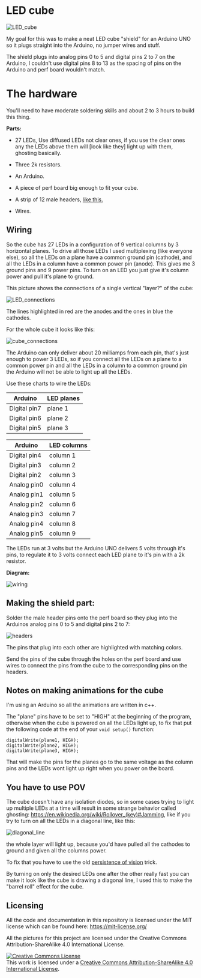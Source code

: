 # LED cube

![LED_cube](https://aaalearn.mystagingwebsite.com/wp-content/uploads/2018/05/featured.png)

My goal for this was to make a neat LED cube "shield" for an Arduino UNO
so it plugs straight into the Arduino, no jumper wires and stuff.

The shield plugs into analog pins 0 to 5 and digital pins 2 to 7 on the Arduino,
I couldn't use digital pins 8 to 13 as the spacing of pins on the Arduino and
perf board wouldn't match.

# The hardware

You'll need to have moderate soldering skills and about
2 to 3 hours to build this thing.

**Parts:**

* 27 LEDs, Use diffused LEDs not clear ones, if you use the clear ones any the
  LEDs above them will [look like they] light up with them, ghosting basically.

* Three 2k resistors.

* An Arduino.

* A piece of perf board big enough to fit your cube.

* A strip of 12 male headers, [like this.](https://duckduckgo.com/?q=male+headers&t=ffab&atb=v100-7&iax=images&ia=images&iai=http%3A%2F%2Fktechnics.com%2Fwp-content%2Fuploads%2F2016%2F02%2F1x26_male_pin.jpg)

* Wires.

## Wiring

So the cube has 27 LEDs in a configuration of 9 vertical columns by 3
horizontal planes. To drive all those LEDs I used multiplexing
(like everyone else), so all the LEDs on a plane have a common ground pin
(cathode), and all the LEDs in a column have a common power pin (anode).
This gives me 3 ground pins and 9 power pins.
To turn on an LED you just give it's column power and pull it's plane to ground.

This picture shows the connections of a single vertical "layer?" of the cube:

![LED_connections](https://aaalearn.mystagingwebsite.com/wp-content/uploads/2018/05/led_connections.png)

The lines highlighted in red are the anodes and the ones in blue the cathodes.

For the whole cube it looks like this:

![cube_connections](https://aaalearn.mystagingwebsite.com/wp-content/uploads/2018/05/multiplexing2.jpg)


The Arduino can only deliver about 20 milliamps from each pin, that's just
enough to power 3 LEDs, so if you connect all the LEDs on a plane to a common
power pin and all the LEDs in a column to a common ground pin the Arduino will
not be able to light up all the LEDs.

Use these charts to wire the LEDs:

Arduino      |      LED planes
-------------|------------------
Digital pin7 |      plane 1
Digital pin6 |      plane 2
Digital pin5 |      plane 3


Arduino      |      LED columns
-------------|------------------
Digital pin4 |      column 1
Digital pin3 |      column 2
Digital pin2 |      column 3
Analog pin0  |      column 4
Analog pin1  |      column 5
Analog pin2  |      column 6
Analog pin3  |      column 7
Analog pin4  |      column 8
Analog pin5  |      column 9

The LEDs run at 3 volts but the Arduino UNO delivers 5 volts through it's pins,
to regulate it to 3 volts connect each LED plane to it's pin with a 2k resistor.

**Diagram:**

![wiring](https://aaalearn.mystagingwebsite.com/wp-content/uploads/2018/05/led_cube_wiring.png)

## Making the shield part:

Solder the male header pins onto the perf board so they plug into the Arduinos
analog pins 0 to 5 and digital pins 2 to 7:

![headers](https://aaalearn.mystagingwebsite.com/wp-content/uploads/2018/05/sheild_headers.png)

The pins that plug into each other are highlighted with matching colors.

Send the pins of the cube through the holes on the perf board and use wires to
connect the pins from the cube to the corresponding pins on the headers.

## Notes on making animations for the cube

I'm using an Arduino so all the animations are written in c++.

The "plane" pins have to be set to "HIGH" at the beginning of the program,
otherwise when the cube is powered on all the LEDs light up, to fix that
put the following code at the end of your `void setup()` function:

```
digitalWrite(plane1, HIGH);
digitalWrite(plane2, HIGH);
digitalWrite(plane3, HIGH);
```

That will make the pins for the planes go to the same voltage as the
column pins and the LEDs wont light up right when you power on the board.

## You have to use POV
The cube doesn't have any isolation diodes, so in some cases trying to light up
multiple LEDs at a time will result in some strange behavior called ghosting:
https://en.wikipedia.org/wiki/Rollover_(key)#Jamming, like if you try to turn
on all the LEDs in a diagonal line, like this:

![diagonal_line](https://aaalearn.mystagingwebsite.com/wp-content/uploads/2018/05/diagonal.png)

the whole layer will light up, because you'd have pulled all the cathodes to
ground and given all the columns power.

To fix that you have to use the old [persistence of vision](https://en.wikipedia.org/wiki/Persistence_of_vision) trick.

By turning on only the desired LEDs one after the other really fast you can
make it look like the cube is drawing a diagonal line, I used this to make
the "barrel roll" effect for the cube.


## Licensing

All the code and documentation in this repository is licensed under the MIT
license which can be found here: https://mit-license.org/

All the pictures for this project are licensed under the Creative Commons
Attribution-ShareAlike 4.0 International License.

<a rel="license" href="http://creativecommons.org/licenses/by-sa/4.0/"><img alt="Creative Commons License" style="border-width:0" src="https://i.creativecommons.org/l/by-sa/4.0/88x31.png" /></a><br />This work is licensed under a <a rel="license" href="http://creativecommons.org/licenses/by-sa/4.0/">Creative Commons Attribution-ShareAlike 4.0 International License</a>.
